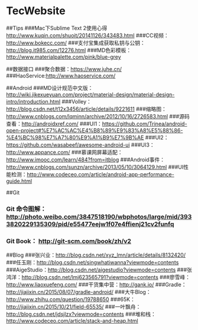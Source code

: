 # TecWebsite

##Tips
###Mac下Sublime Text 2使用心得 http://www.kuqin.com/shuoit/20141126/343483.html
###CC视频：http://www.bokecc.com/
###支付宝集成获取私钥与公钥：http://blog.it985.com/12276.html
###MD色彩模板：http://www.materialpalette.com/pink/blue-grey

##数据接口
###聚合数据：https://www.juhe.cn/
###HaoService:http://www.haoservice.com/



##Android
###MD设计规范中文版：http://wiki.jikexueyuan.com/project/material-design/material-design-intro/introduction.html
###Volley：http://blog.csdn.net/t12x3456/article/details/9221611
###缩略图：http://www.cnblogs.com/lqminn/archive/2012/10/16/2726583.html
###源码查看：http://androidxref.com/
###UI1：https://github.com/Trinea/android-open-project#%E7%AC%AC%E4%B8%89%E9%83%A8%E5%88%86-%E4%BC%98%E7%A7%80%E9%A1%B9%E7%9B%AE
###UI2：https://github.com/wasabeef/awesome-android-ui
###UI3：http://www.appance.com/
###慕课网屏幕适配：http://www.imooc.com/learn/484?from=itblog
###Android事件：http://www.cnblogs.com/sunzn/archive/2013/05/10/3064129.html
###UI性能检测：http://www.codeceo.com/article/android-app-performance-guide.html

##Git
### Git 命令图解：http://photo.weibo.com/3847518190/wbphotos/large/mid/3933820229135309/pid/e55477eejw1f07e4ffienj21cv2funfq
### Git Book： http://git-scm.com/book/zh/v2

##Blog
###张兴业：http://blog.csdn.net/xyz_lmn/article/details/8132420/
###任玉刚：http://blog.csdn.net/singwhatiwanna?viewmode=contents
###AigeStudio：http://blog.csdn.net/aigestudio?viewmode=contents
###张鸿洋：http://blog.csdn.net/lmj623565791?viewmode=contents
###廖雪峰：http://www.liaoxuefeng.com/
###干货集中营：http://gank.io/
###Gradle：http://jiajixin.cn/2015/08/07/gradle-android/
###大牛Blog：http://www.zhihu.com/question/19788650
###65K：http://jiajixin.cn/2015/10/21/field-65535/
###一叶飘舟： http://blog.csdn.net/jdsjlzx?viewmode=contents
###堆和栈：http://www.codeceo.com/article/stack-and-heap.html
